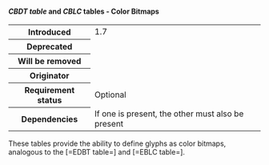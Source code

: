 <h4 id="CBDT-CBLC" role="unfinished" rel="off-5.6.5+5.6.6"><dfn>CBDT table</dfn> and <dfn>CBLC</dfn> tables - Color Bitmaps</h4>

<table>
    <tr><th>Introduced</th> <td> 1.7 </td> </tr>
    <tr><th>Deprecated</th> <td> </td> </tr>
    <tr><th>Will be removed</th> <td> </td> </tr>
    <tr><th>Originator</th> <td> </td> </tr>
    <tr><th>Requirement status</th> <td> Optional</td> </tr>
    <tr><th>Dependencies</th> <td> If one is present, the other must also be present</td>  </tr>
</table>

These tables provide the ability to define glyphs as color bitmaps, analogous to the [=EDBT table=] and [=EBLC table=].





